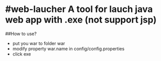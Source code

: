 #web-laucher
A tool for lauch java web app with .exe (not support jsp)
===========
##How to use?
* put you war to folder war
* modify property war.name in config/config.properties 
* click exe
